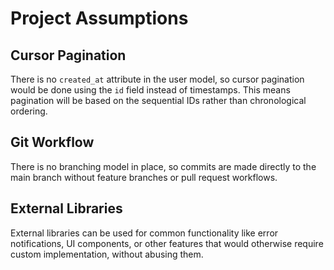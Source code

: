 # Project Assumptions

## Cursor Pagination
There is no `created_at` attribute in the user model, so cursor pagination would be done using the `id` field instead of timestamps. This means pagination will be based on the sequential IDs rather than chronological ordering.

## Git Workflow
There is no branching model in place, so commits are made directly to the main branch without feature branches or pull request workflows.

## External Libraries
External libraries can be used for common functionality like error notifications, UI components, or other features that would otherwise require custom implementation, without abusing them.
